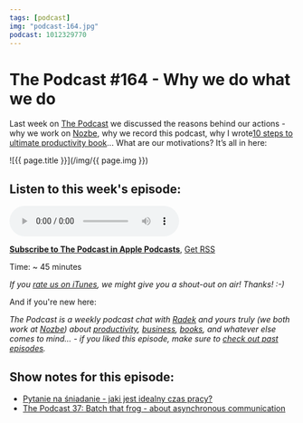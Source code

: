 ```yaml
---
tags: [podcast]
img: "podcast-164.jpg"
podcast: 1012329770
---
```


# The Podcast #164 - Why we do what we do

Last week on [The Podcast][p] we discussed the reasons behind our actions - why we work on [Nozbe][n], why we record this podcast, why I wrote[10 steps to ultimate productivity book](https://productivitycourse.com)... What are our motivations? It’s all in here:

<!--More-->

![{{ page.title }}](/img/{{ page.img }})

## Listen to this week's episode:

<audio controls>
<source src="https://files.nozbe.com/podcast/164.mp3" type="audio/mpeg">
</audio>

**[Subscribe to The Podcast in Apple Podcasts][i]**, [Get RSS][rss]

Time: ~ 45 minutes

*If you [rate us on iTunes][i], we might give you a shout-out on air! Thanks! :-)*

And if you're new here:

*The Podcast is a weekly podcast chat with [Radek][r] and yours truly (we both work at [Nozbe][n]) about [productivity](/productivity), [business](/business), [books](/books), and whatever else comes to mind… - if you liked this episode, make sure to [check out past episodes](/podcast).*

## Show notes for this episode:

  * [Pytanie na śniadanie - jaki jest idealny czas pracy?](https://pytanienasniadanie.tvp.pl/39539928/jaki-jest-idealny-czas-pracy)
  * [The Podcast 37: Batch that frog - about asynchronous communication](/podcast-37)

[y]: https://michael.gratis/thepodcastyt
[rss]: https://thepodcast.fm/episodes?format=RSS
[e]: /podcast-164

[p]: /podcast
[n]: https://nozbe.com/?a=mike
[r]: https://michael.gratis/radex
[i]: https://michael.gratis/thepodcast
[o]: https://michael.gratis/ipadonly

